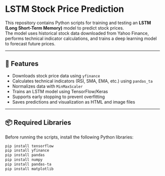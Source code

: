 # LSTM Stock Price Prediction

This repository contains Python scripts for training and testing an **LSTM (Long Short-Term Memory)** model to predict stock prices.  
The model uses historical stock data downloaded from Yahoo Finance, performs technical indicator calculations, and trains a deep learning model to forecast future prices.

---

## 📌 Features
- Downloads stock price data using `yfinance`
- Calculates technical indicators (RSI, SMA, EMA, etc.) using `pandas_ta`
- Normalizes data with `MinMaxScaler`
- Trains an LSTM model using TensorFlow/Keras
- Supports early stopping to prevent overfitting
- Saves predictions and visualization as HTML and image files

---

## 📦 Required Libraries

Before running the scripts, install the following Python libraries:

```bash
pip install tensorflow
pip install yfinance
pip install pandas
pip install numpy
pip install pandas-ta
pip install matplotlib
